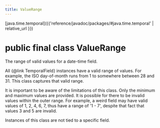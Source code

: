```yaml
---
title: ValueRange
---
```


[java.time.temporal]({{'reference/javadoc/packages/#java.time.temporal' | relative_url }})

# public final class ValueRange


The range of valid values for a date-time field.
 <p>
 All {@link TemporalField} instances have a valid range of values.
 For example, the ISO day-of-month runs from 1 to somewhere between 28 and 31.
 This class captures that valid range.
 <p>
 It is important to be aware of the limitations of this class.
 Only the minimum and maximum values are provided.
 It is possible for there to be invalid values within the outer range.
 For example, a weird field may have valid values of 1, 2, 4, 6, 7, thus
 have a range of '1 - 7', despite that fact that values 3 and 5 are invalid.
 <p>
 Instances of this class are not tied to a specific field.